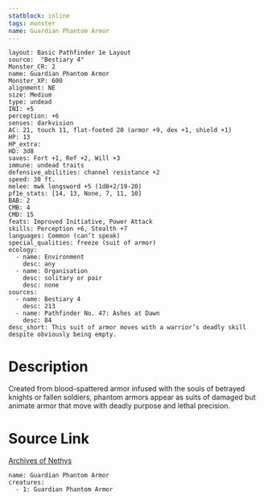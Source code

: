 ```yaml
---
statblock: inline
tags: monster
name: Guardian Phantom Armor
---
```

```statblock
layout: Basic Pathfinder 1e Layout
source:  "Bestiary 4"
Monster_CR: 2
name: Guardian Phantom Armor
Monster_XP: 600
alignment: NE
size: Medium
type: undead
INI: +5
perception: +6
senses: darkvision
AC: 21, touch 11, flat-footed 20 (armor +9, dex +1, shield +1)
HP: 13
HP_extra: 
HD: 3d8
saves: Fort +1, Ref +2, Will +3
immune: undead traits
defensive_abilities: channel resistance +2
speed: 30 ft.
melee: mwk longsword +5 (1d8+2/19-20)
pf1e_stats: [14, 13, None, 7, 11, 10]
BAB: 2
CMB: 4
CMD: 15
feats: Improved Initiative, Power Attack
skills: Perception +6, Stealth +7
languages: Common (can’t speak)
special_qualities: freeze (suit of armor)
ecology:
  - name: Environment
    desc: any
  - name: Organisation
    desc: solitary or pair
    desc: none
sources:
  - name: Bestiary 4
    desc: 213
  - name: Pathfinder No. 47: Ashes at Dawn
    desc: 84
desc_short: This suit of armor moves with a warrior’s deadly skill despite obviously being empty.
```
# Description
Created from blood-spattered armor infused with the souls of betrayed knights or fallen soldiers, phantom armors appear as suits of damaged but animate armor that move with deadly purpose and lethal precision.
# Source Link
[Archives of Nethys](https://aonprd.com/MonsterDisplay.aspx?ItemName=Guardian%20Phantom%20Armor)
```encounter-table
name: Guardian Phantom Armor
creatures:
  - 1: Guardian Phantom Armor
```
